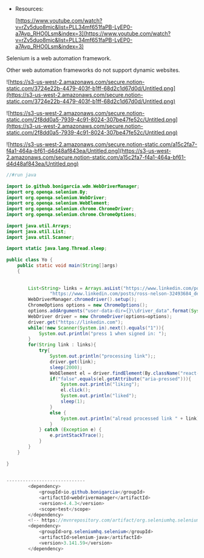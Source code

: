 - Resources:

    [https://www.youtube.com/watch?v=rZv5duo8mjc&list=PLL34mf651faPB-LyEP0-a7Avp_RHO0Lsm&index=3](https://www.youtube.com/watch?v=rZv5duo8mjc&list=PLL34mf651faPB-LyEP0-a7Avp_RHO0Lsm&index=3)

Selenium is a web automation framework.

Other web automation frameworks do not support dynamic websites.

![https://s3-us-west-2.amazonaws.com/secure.notion-static.com/3724e22b-4479-403f-b1ff-68d2c1d67d0d/Untitled.png](https://s3-us-west-2.amazonaws.com/secure.notion-static.com/3724e22b-4479-403f-b1ff-68d2c1d67d0d/Untitled.png)

![https://s3-us-west-2.amazonaws.com/secure.notion-static.com/2f8dd0a5-7939-4c91-8024-307be47fe52c/Untitled.png](https://s3-us-west-2.amazonaws.com/secure.notion-static.com/2f8dd0a5-7939-4c91-8024-307be47fe52c/Untitled.png)

![https://s3-us-west-2.amazonaws.com/secure.notion-static.com/a15c2fa7-f4a1-464a-bf61-d4d48af843ea/Untitled.png](https://s3-us-west-2.amazonaws.com/secure.notion-static.com/a15c2fa7-f4a1-464a-bf61-d4d48af843ea/Untitled.png)

```java
//#run java
 
import io.github.bonigarcia.wdm.WebDriverManager;
import org.openqa.selenium.By;
import org.openqa.selenium.WebDriver;
import org.openqa.selenium.WebElement;
import org.openqa.selenium.chrome.ChromeDriver;
import org.openqa.selenium.chrome.ChromeOptions;
 
import java.util.Arrays;
import java.util.List;
import java.util.Scanner;
 
import static java.lang.Thread.sleep;
 
public class Yo {
    public static void main(String[]args)
    {
 
 
        List<String> links = Arrays.asList("https://www.linkedin.com/posts/sidd-oo_100daysofcode-devsnestday21-devsnest6monthschallenge-activity-6789459261542973440-x7FX/",
                "https://www.linkedin.com/posts/ross-nelson-32493684_devsnest6monthschallenge-devsnestday21-slowandsteady-activity-6788661474186338304-Dx0z");
        WebDriverManager.chromedriver().setup();
        ChromeOptions options = new ChromeOptions();
        options.addArguments("user-data-dir={}\\driver_data".format(System.getProperty("user.dir")));
        WebDriver driver = new ChromeDriver(options=options);
        driver.get("https://linkedin.com");
        while(!new Scanner(System.in).next().equals("1")){
            System.out.println("press 1 when signed in: ");
        }
        for(String link : links){
            try{
                System.out.println("processing link");;
                driver.get(link);
                sleep(2000);
                WebElement el = driver.findElement(By.className("react-button__trigger"));
                if("false".equals(el.getAttribute("aria-pressed"))){
                    System.out.println("liking");
                    el.click();
                    System.out.println("liked");
                    sleep(1);
                }
                else {
                    System.out.println("alread processed link " + link);
                }
            } catch (Exception e) {
                e.printStackTrace();
            }
        }
    }
 
}
 
 
-----------------------------
		<dependency>
            <groupId>io.github.bonigarcia</groupId>
            <artifactId>webdrivermanager</artifactId>
            <version>4.4.3</version>
            <scope>test</scope>
        </dependency>
        <!-- https://mvnrepository.com/artifact/org.seleniumhq.selenium/selenium-java -->
        <dependency>
            <groupId>org.seleniumhq.selenium</groupId>
            <artifactId>selenium-java</artifactId>
            <version>3.141.59</version>
        </dependency>
```
